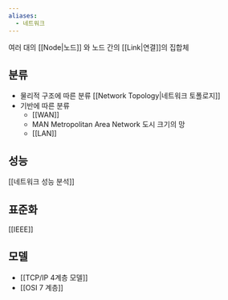 ```yaml
---
aliases:
  - 네트워크
---
```


여러 대의 [[Node|노드]] 와 노드 간의 [[Link|연결]]의 집합체

## 분류
- 물리적 구조에 따른 분류
	[[Network Topology|네트워크 토폴로지]]
- 기반에 따른 분류
	- [[WAN]]
	- MAN
		Metropolitan Area Network
		도시 크기의 망
	- [[LAN]]

## 성능
[[네트워크 성능 분석]]

## 표준화
[[IEEE]]

## 모델
- [[TCP/IP 4계층 모델]]
- [[OSI 7 계층]]